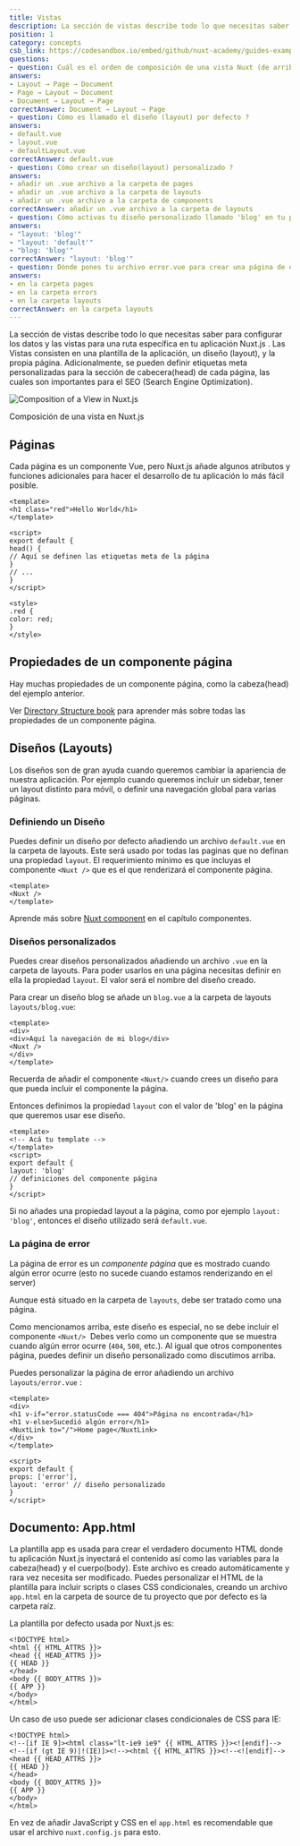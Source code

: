 ```yaml
---
title: Vistas 
description: La sección de vistas describe todo lo que necesitas saber para configurar los datos y las vistas para una ruta específica en tu aplicación Nuxt.js . Las Vistas consisten en una plantilla de la aplicación, un diseño (layout), y la propia página.
position: 1
category: concepts
csb_link: https://codesandbox.io/embed/github/nuxt-academy/guides-examples/tree/master/02_concepts/01_views?fontsize=14&hidenavigation=1&theme=dark
questions:
- question: Cuál es el orden de composición de una vista Nuxt (de arriba a abajo) ?
answers:
- Layout → Page → Document
- Page → Layout → Document
- Document → Layout → Page
correctAnswer: Document → Layout → Page
- question: Cómo es llamado el diseño (layout) por defecto ?
answers:
- default.vue
- layout.vue
- defaultLayout.vue
correctAnswer: default.vue
- question: Cómo crear un diseño(layout) personalizado ?
answers:
- añadir un .vue archivo a la carpeta de pages 
- añadir un .vue archivo a la carpeta de layouts 
- añadir un .vue archivo a la carpeta de components 
correctAnswer: añadir un .vue archivo a la carpeta de layouts 
- question: Cómo activas tu diseño personalizado llamado 'blog' en tu página ?
answers:
- "layout: 'blog'"
- "layout: 'default'"
- "blog: 'blog'"
correctAnswer: "layout: 'blog'"
- question: Dónde pones tu archivo error.vue para crear una página de error personalizada ?
answers:
- en la carpeta pages 
- en la carpeta errors 
- en la carpeta layouts 
correctAnswer: en la carpeta layouts 
---
```


La sección de vistas describe todo lo que necesitas saber para configurar los datos y las vistas para una ruta específica en tu aplicación Nuxt.js . Las Vistas consisten en una plantilla de la aplicación, un diseño (layout), y la propia página. Adicionalmente, se pueden definir etiquetas meta personalizadas para la sección de cabecera(head) de cada página, las cuales son importantes para el SEO (Search Engine Optimization).

![Composition of a View in Nuxt.js](/guides/views.png)

Composición de una vista en Nuxt.js

## Páginas

Cada página es un componente Vue, pero Nuxt.js añade algunos atributos y funciones adicionales para hacer el desarrollo de tu aplicación lo más fácil posible.

```html{}[pages/index.vue]
<template>
<h1 class="red">Hello World</h1>
</template>

<script>
export default {
head() {
// Aquí se definen las etiquetas meta de la página
}
// ...
}
</script>

<style>
.red {
color: red;
}
</style>
```

## Propiedades de un componente página

Hay muchas propiedades de un componente página, como la cabeza(head) del ejemplo anterior.

<base-alert type="next">

Ver [Directory Structure book](/guides/directory-structure/nuxt) para aprender más sobre todas las propiedades de un componente página.

</base-alert>

## Diseños (Layouts)

Los diseños son de gran ayuda cuando queremos cambiar la apariencia de nuestra aplicación.
Por ejemplo cuando queremos incluir un sidebar, tener un layout distinto para móvil, o definir una navegación global para varias páginas.

### Definiendo un Diseño 

Puedes definir un diseño por defecto añadiendo un archivo `default.vue` en la carpeta de layouts. Este será usado por todas las paginas que no definan una propiedad `layout`. El requerimiento mínimo es que incluyas el componente `<Nuxt />` que es el que renderizará el componente página.

```html{}[layouts/default.vue]
<template>
<Nuxt />
</template>
```

<base-alert type="next">

Aprende más sobre [Nuxt component](/guides/features/nuxt-components) en el capítulo componentes.

</base-alert>

### Diseños personalizados 

Puedes crear diseños personalizados añadiendo un archivo `.vue` en la carpeta de layouts.
Para poder usarlos en una página necesitas definir en ella la propiedad `layout`.
El valor será el nombre del diseño creado.

Para crear un diseño blog se añade un `blog.vue` a la carpeta de layouts `layouts/blog.vue`:

```html{}[layouts/blog.vue]
<template>
<div>
<div>Aquí la navegación de mi blog</div>
<Nuxt />
</div>
</template>
```

<base-alert>

Recuerda de añadir el componente `<Nuxt/>` cuando crees un diseño para que pueda incluir el componente la página.

</base-alert>

Entonces definimos la propiedad `layout` con el valor de 'blog' en la página que queremos usar ese diseño.

```html{}[pages/posts.vue]
<template>
<!-- Acá tu template -->
</template>
<script>
export default {
layout: 'blog'
// definiciones del componente página
}
</script>
```

<base-alert type="info">

Si no añades una propiedad layout a la página, como por ejemplo `layout: 'blog'`, entonces el diseño utilizado será `default.vue`.

</base-alert>

<app-modal>
<code-sandbox :src="csb_link"></code-sandbox>
</app-modal>

### La página de error

La página de error es un *componente página* que es mostrado cuando algún error ocurre (esto no sucede cuando estamos renderizando en el server)

<base-alert>

Aunque está situado en la carpeta de `layouts`, debe ser tratado como una página.

</base-alert>

Como mencionamos arriba, este diseño es especial, no se debe incluir el componente `<Nuxt/>` 
Debes verlo como un componente que se muestra cuando algún error ocurre (`404`, `500`, etc.).
Al igual que otros componentes página, puedes definir un diseño personalizado como discutimos arriba.

Puedes personalizar la página de error añadiendo un archivo `layouts/error.vue` :

```html{}[layouts/error.vue]
<template>
<div>
<h1 v-if="error.statusCode === 404">Página no encontrada</h1>
<h1 v-else>Sucedió algún error</h1>
<NuxtLink to="/">Home page</NuxtLink>
</div>
</template>

<script>
export default {
props: ['error'],
layout: 'error' // diseño personalizado
}
</script>
```

## Documento: App.html

La plantilla app es usada para crear el verdadero documento HTML donde tu aplicación Nuxt.js inyectará el contenido así como las variables para la cabeza(head) y el cuerpo(body).
Este archivo es creado automáticamente y rara vez necesita ser modificado. Puedes personalizar 
el HTML de la plantilla para incluir scripts o clases CSS condicionales, creando un archivo `app.html` en la carpeta de source de tu proyecto que por defecto es la carpeta raíz.

La plantilla por defecto usada por Nuxt.js es:

```html{}[app.html]
<!DOCTYPE html>
<html {{ HTML_ATTRS }}>
<head {{ HEAD_ATTRS }}>
{{ HEAD }}
</head>
<body {{ BODY_ATTRS }}>
{{ APP }}
</body>
</html>
```

Un caso de uso puede ser adicionar clases condicionales de CSS para IE:

```html{}[app.html]
<!DOCTYPE html>
<!--[if IE 9]><html class="lt-ie9 ie9" {{ HTML_ATTRS }}><![endif]-->
<!--[if (gt IE 9)|!(IE)]><!--><html {{ HTML_ATTRS }}><!--<![endif]-->
<head {{ HEAD_ATTRS }}>
{{ HEAD }}
</head>
<body {{ BODY_ATTRS }}>
{{ APP }}
</body>
</html>
```

<base-alert type="info">

En vez de añadir JavaScript y CSS en el `app.html` es recomendable que usar el archivo `nuxt.config.js` para esto.

</base-alert>

<quiz :questions="questions"></quiz>

